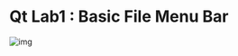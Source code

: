 # Qt Lab1 : Basic File Menu Bar   
![img](https://github.com/winsa24/-QT-BasicMenu/blob/main/result.gif)   
